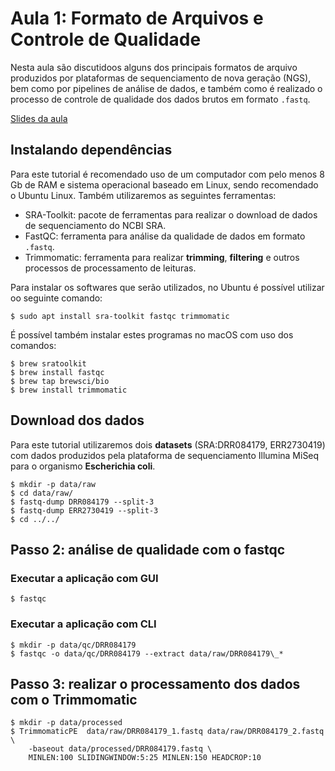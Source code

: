 # Aula 1: Formato de Arquivos e Controle de Qualidade

Nesta aula são discutidoos alguns dos principais formatos de arquivo produzidos por plataformas de sequenciamento
de nova geração (NGS), bem como por pipelines de análise de dados, e também como é realizado o processo de controle
de qualidade dos dados brutos em formato `.fastq`.


[Slides da aula](https://docs.google.com/presentation/d/1rQpKpfjVakIVSuomY33r-7HTY45lbMx2Yl6Uo88YpVQ/edit?usp=sharing)


## Instalando dependências

Para este tutorial é recomendado uso de um computador com pelo menos 8 Gb de RAM e sistema operacional baseado em Linux,
sendo recomendado o Ubuntu Linux. Também utilizaremos as seguintes ferramentas:

- SRA-Toolkit: pacote de ferramentas para realizar o download de dados de sequenciamento do NCBI SRA.
- FastQC: ferramenta para análise da qualidade de dados em formato `.fastq`.
- Trimmomatic: ferramenta para realizar **trimming**, **filtering** e outros processos de processamento de leituras.

Para instalar os softwares que serão utilizados, no Ubuntu é possível utilizar oo seguinte comando:

```
$ sudo apt install sra-toolkit fastqc trimmomatic
```

É possível também instalar estes programas no macOS com uso dos comandos:

```
$ brew sratoolkit
$ brew install fastqc
$ brew tap brewsci/bio
$ brew install trimmomatic
```

## Download dos dados

Para este tutorial utilizaremos dois **datasets** (SRA:DRR084179, ERR2730419) com dados produzidos pela plataforma de sequenciamento Illumina MiSeq para o organismo **Escherichia coli**.

```
$ mkdir -p data/raw
$ cd data/raw/
$ fastq-dump DRR084179 --split-3
$ fastq-dump ERR2730419 --split-3
$ cd ../../
```

## Passo 2: análise de qualidade com o fastqc

### Executar a aplicação com GUI

```
$ fastqc 
```

### Executar a aplicação com CLI

```
$ mkdir -p data/qc/DRR084179
$ fastqc -o data/qc/DRR084179 --extract data/raw/DRR084179\_*
```

## Passo 3: realizar o processamento dos dados com o Trimmomatic

```
$ mkdir -p data/processed
$ TrimmomaticPE  data/raw/DRR084179_1.fastq data/raw/DRR084179_2.fastq \
	-baseout data/processed/DRR084179.fastq \
	MINLEN:100 SLIDINGWINDOW:5:25 MINLEN:150 HEADCROP:10
```
